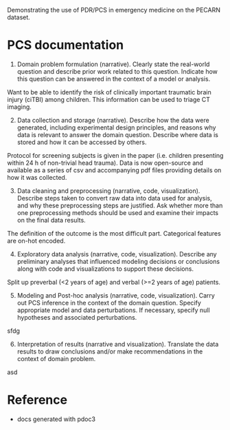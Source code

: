 Demonstrating the use of PDR/PCS in emergency medicine on the PECARN dataset.


# PCS documentation


1. Domain problem formulation (narrative). Clearly state the real-world question and describe prior work related to this question. Indicate how this question can be answered in the context of a model or analysis.

Want to be able to identify the risk of clinically important traumatic brain injury (ciTBI) among children. This information can be used to triage CT imaging.

2. Data collection and storage (narrative). Describe how the data were generated, including experimental design principles, and reasons why data is relevant to answer the domain question. Describe where data is stored and how it can be accessed by others.

Protocol for screening subjects is given in the paper (i.e. children presenting within 24 h of non-trivial head trauma). Data is now open-source and available as a series of csv and accompanying pdf files providing details on how it was collected.

3. Data cleaning and preprocessing (narrative, code, visualization). Describe steps taken to convert raw data into data used for analysis, and why these preprocessing steps are justified. Ask whether more than one preprocessing methods should be used and examine their impacts on the final data results.

The definition of the outcome is the most difficult part. Categorical features are on-hot encoded.

4. Exploratory data analysis (narrative, code, visualization). Describe any preliminary analyses that influenced modeling decisions or conclusions along with code and visualizations to support these decisions.

Split up preverbal (<2 years of age) and verbal (>=2 years of age) patients.

5. Modeling and Post-hoc analysis (narrative, code, visualization). Carry out PCS inference in the context of the domain question. Specify appropriate model and data perturbations. If necessary, specify null hypotheses and associated perturbations.

sfdg

6. Interpretation of results (narrative and visualization). Translate the data results to draw conclusions and/or make recommendations in the context of domain problem.

asd


# Reference

- docs generated with pdoc3


